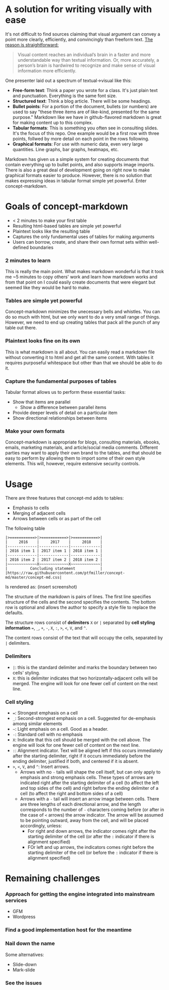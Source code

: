 # A solution for writing visually with ease

It's not difficult to find sources claiming that visual argument can convey a point more clearly, efficiently, and convincingly than freeform text. [The reason is straightforward:](https://www.eyeqinsights.com/power-visual-content-images-vs-text/)

> Visual content reaches an individual’s brain in a faster and more understandable way than textual information. Or, more accurately, a person’s brain is hardwired to recognize and make sense of visual information more efficiently.

One presenter laid out a spectrum of textual->visual like this:

+ **Free-form text**: Think a paper you wrote for a class. It's just plain text and punctuation. Everything is the same font size.
+ **Structured text**: Think a blog article. There will be some headings.
+ **Bullet points**: For a portion of the document, bullets (or numbers) are used to say "these three items are of like-kind, presented for the same purpose." Markdown like we have in github-flavored markdown is great for making content up to this complex.
+ **Tabular formats**: This is something you often see in consulting slides. It's the focus of this repo. One example would be a first row with three points, follwed by more detail on each point in the rows following.
+ **Graphical formats**: For use with numeric data, even very large quantities. Line graphs, bar graphs, heatmaps, etc.

Markdown has given us a simple system for creating documents that contain everything up to bullet points, and also supports image imports. There is also a great deal of development going on right now to make graphical formats easier to produce. However, there is no solution that makes expressing ideas in tabular format simple yet powerful. Enter concept-markdown.

# Goals of concept-markdown

+ < 2 minutes to make your first table
+ Resulting html-based tables are simple yet powerful
+ Plaintext looks like the resulting table
+ Captures the only fundamental uses of tables for making arguments
+ Users can borrow, create, and share their own format sets within well-defined boundaries

### 2 minutes to learn

This is really the main point. What makes markdown wonderful is that it took me ~5 minutes to copy others' work and learn how markdown works and from that point on I could easily create documents that were elegant but seemed like they would be hard to make.

### Tables are simple yet powerful

Concept-markdown minimizes the unecessary bells and whistles. You can do so much with html, but we only want to do a very small range of things. However, we need to end up creating tables that pack all the punch of any table out there.

### Plaintext looks fine on its own

This is what markdown is all about. You can easily read a markdown file without converting it to html and get all the same content. With tables it requires purposeful whitespace but other than that we should be able to do it.

### Capture the fundamental purposes of tables

Tabular format allows us to perform these essential tasks:

+ Show that items are parallel
  + Show a difference between parallel items
+ Provide deeper levels of detail on a particular item
+ Show directional relationships between items

### Make your own formats

Concept-markdown is appropriate for blogs, consulting materials, ebooks, emails, marketing materials, and article/social media comments. Different parties may want to apply their own brand to the tables, and that should be easy to perform by allowing them to import some of their own style elements. This will, however, require extensive security controls.

# Usage

There are three features that concept-md adds to tables:

+ Emphasis to cells
+ Merging of adjacent cells
+ Arrows between cells or as part of the cell

The following table

```
|>===========>|>===========>|>===========>|
|     2016    |     2017    |     2018    |
|-------------|-------------|-------------|
| 2016 item 1 | 2017 item 1 | 2018 item 1 |
|-------------|-------------|-------------|
| 2016 item 2 | 2017 item 2 | 2018 item 2 |
|~~~~~~~~~~~~~X~~~~~~~~~~~~~X~~~~~~~~~~~~~|
|          Concluding statement           |
|https://raw.githubusercontent.com/ptfmiller/concept-md/master/concept-md.css|
```

Is rendered as: (insert screenshot)

The structure of the markdown is pairs of lines. The first line specifies structure of the cells and the second specifies the contents. The bottom row is optional and allows the author to specify a style file to replace the defaults. 

The structure rows consist of **delimiters** `X` or `|` separated by **cell styling information** `=`, `_`, `+`, `-`, `X`, `:`, `>`, `<`, `V`, and `^`.

The content rows consist of the text that will occupy the cells, separated by `|` delimiters.

### Delimiters

+ `|`: this is the standard delimiter and marks the boundary between two cells' styling.
+ `X`: this is delimiter indicates that two horizontally-adjacent cells will be merged. The engine will look for one fewer cell of content on the next line.

### Cell styling

+ `=`: Strongest emphasis on a cell
+ `_`: Second-strongest emphasis on a cell. Suggested for de-emphasis among similar elements
+ `~`: Light emphasis on a cell. Good as a header.
+ `-`: Standard cell with no emphasis
+ `X`: Indicate that this cell should be merged with the cell above. The engine will look for one fewer cell of content on the next line. 
+ `:`: Alignment indicator. Text will be aligned left if this occurs immediately after the starting delimiter, right if it occurs immediately before the ending delimiter, justified if both, and centered if it is absent.
+ `>`, `<`, `V`, and `^`: Insert arrows. 
  + Arrows with no `-` tails will shape the cell itself, but can only apply to emphasis and strong emphasis cells. These types of arrows are indicated right after the starting delimiter of a cell (to affect the left and top sides of the cell) and right before the ending delimiter of a cell (to affect the right and bottom sides of a cell)
  + Arrows with a `-` tail will insert an arrow image between cells. There are three lengths of each directional arrow, and the length corresponds to the number of `-` characters coming before (or after in the case of `<` arrows) the arrow indicator. The arrow will be assumed to be pointing outward, away from the cell, and will be placed accordingly, unless: 
    + For right and down arrows, the indicator comes right after the starting delimiter of the cell (or after the `:` indicator if there is alignment specified)
    + FOr left and up arrows, the indicators comes right before the starting delimiter of the cell (or before the `:` indicator if there is alignment specified)

# Remaining challenges

### Approach for getting the engine integrated into mainstream services

+ GFM
+ Wordpress

### Find a good implementation host for the meantime

### Nail down the name

Some alternatives:

+ Slide-down
+ Mark-slide

### See the issues

